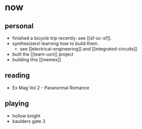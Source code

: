 # now

## personal
* finished a bicycle trip recently: see [[sf-sc-sf]].
* synthesizers! learning how to build them.
  * see [[electrical-engineering]] and [[integrated-circuits]]
* built the [[learn-uxn]] project
* building this [[memex]]

## reading
* Ex Mag Vol 2 - Paranormal Romance

## playing
* hollow knight
* baulders gate 3
